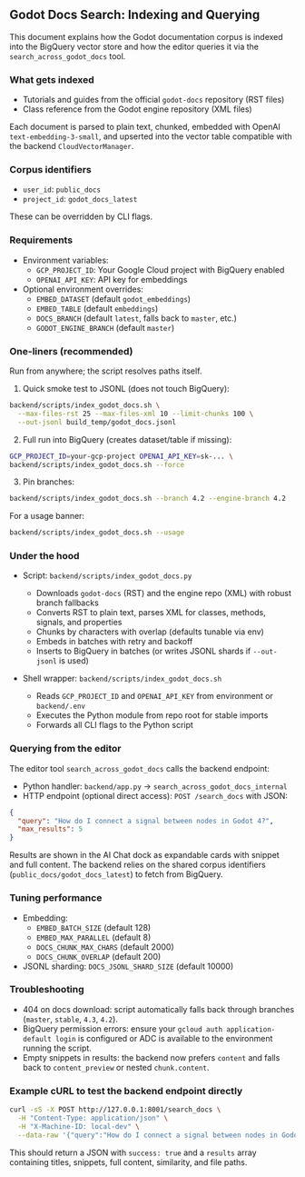 ## Godot Docs Search: Indexing and Querying

This document explains how the Godot documentation corpus is indexed into the BigQuery vector store and how the editor queries it via the `search_across_godot_docs` tool.

### What gets indexed
- Tutorials and guides from the official `godot-docs` repository (RST files)
- Class reference from the Godot engine repository (XML files)

Each document is parsed to plain text, chunked, embedded with OpenAI `text-embedding-3-small`, and upserted into the vector table compatible with the backend `CloudVectorManager`.

### Corpus identifiers
- `user_id`: `public_docs`
- `project_id`: `godot_docs_latest`

These can be overridden by CLI flags.

### Requirements
- Environment variables:
  - `GCP_PROJECT_ID`: Your Google Cloud project with BigQuery enabled
  - `OPENAI_API_KEY`: API key for embeddings
- Optional environment overrides:
  - `EMBED_DATASET` (default `godot_embeddings`)
  - `EMBED_TABLE` (default `embeddings`)
  - `DOCS_BRANCH` (default `latest`, falls back to `master`, etc.)
  - `GODOT_ENGINE_BRANCH` (default `master`)

### One-liners (recommended)

Run from anywhere; the script resolves paths itself.

1) Quick smoke test to JSONL (does not touch BigQuery):
```bash
backend/scripts/index_godot_docs.sh \
  --max-files-rst 25 --max-files-xml 10 --limit-chunks 100 \
  --out-jsonl build_temp/godot_docs.jsonl
```

2) Full run into BigQuery (creates dataset/table if missing):
```bash
GCP_PROJECT_ID=your-gcp-project OPENAI_API_KEY=sk-... \
backend/scripts/index_godot_docs.sh --force
```

3) Pin branches:
```bash
backend/scripts/index_godot_docs.sh --branch 4.2 --engine-branch 4.2
```

For a usage banner:
```bash
backend/scripts/index_godot_docs.sh --usage
```

### Under the hood
- Script: `backend/scripts/index_godot_docs.py`
  - Downloads `godot-docs` (RST) and the engine repo (XML) with robust branch fallbacks
  - Converts RST to plain text, parses XML for classes, methods, signals, and properties
  - Chunks by characters with overlap (defaults tunable via env)
  - Embeds in batches with retry and backoff
  - Inserts to BigQuery in batches (or writes JSONL shards if `--out-jsonl` is used)

- Shell wrapper: `backend/scripts/index_godot_docs.sh`
  - Reads `GCP_PROJECT_ID` and `OPENAI_API_KEY` from environment or `backend/.env`
  - Executes the Python module from repo root for stable imports
  - Forwards all CLI flags to the Python script

### Querying from the editor
The editor tool `search_across_godot_docs` calls the backend endpoint:
- Python handler: `backend/app.py` → `search_across_godot_docs_internal`
- HTTP endpoint (optional direct access): `POST /search_docs` with JSON:
```json
{
  "query": "How do I connect a signal between nodes in Godot 4?",
  "max_results": 5
}
```

Results are shown in the AI Chat dock as expandable cards with snippet and full content. The backend relies on the shared corpus identifiers (`public_docs/godot_docs_latest`) to fetch from BigQuery.

### Tuning performance
- Embedding:
  - `EMBED_BATCH_SIZE` (default 128)
  - `EMBED_MAX_PARALLEL` (default 8)
  - `DOCS_CHUNK_MAX_CHARS` (default 2000)
  - `DOCS_CHUNK_OVERLAP` (default 200)
- JSONL sharding: `DOCS_JSONL_SHARD_SIZE` (default 10000)

### Troubleshooting
- 404 on docs download: script automatically falls back through branches (`master`, `stable`, `4.3`, `4.2`).
- BigQuery permission errors: ensure your `gcloud auth application-default login` is configured or ADC is available to the environment running the script.
- Empty snippets in results: the backend now prefers `content` and falls back to `content_preview` or nested `chunk.content`.

### Example cURL to test the backend endpoint directly
```bash
curl -sS -X POST http://127.0.0.1:8001/search_docs \
  -H "Content-Type: application/json" \
  -H "X-Machine-ID: local-dev" \
  --data-raw '{"query":"How do I connect a signal between nodes in Godot 4?","max_results":5}' | jq
```

This should return a JSON with `success: true` and a `results` array containing titles, snippets, full content, similarity, and file paths.


